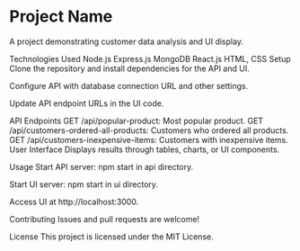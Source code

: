 <h1>Project Name</h1>
A project demonstrating customer data analysis and UI display.

Technologies Used
Node.js
Express.js
MongoDB
React.js
HTML, CSS
Setup
Clone the repository and install dependencies for the API and UI.

Configure API with database connection URL and other settings.

Update API endpoint URLs in the UI code.

API Endpoints
GET /api/popular-product: Most popular product.
GET /api/customers-ordered-all-products: Customers who ordered all products.
GET /api/customers-inexpensive-items: Customers with inexpensive items.
User Interface
Displays results through tables, charts, or UI components.

Usage
Start API server: npm start in api directory.

Start UI server: npm start in ui directory.

Access UI at http://localhost:3000.

Contributing
Issues and pull requests are welcome!

License
This project is licensed under the MIT License.
